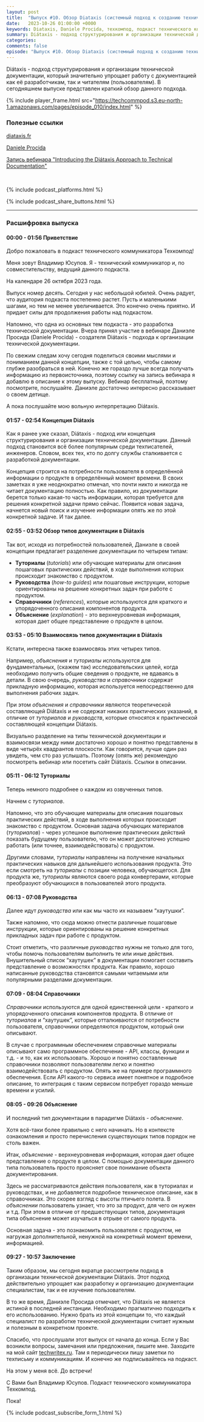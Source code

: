 ```yaml
---
layout: post
title:  "Выпуск #10. Обзор Diataxis (системный подход к созданию технической документации) "
date:   2023-10-26 01:00:00 +0000
keywords: Diataxis, Daniele Procida, техкомпод, подкаст технического коммуникатора
summary: Diátaxis - подход структурирования и организации технической документации, который значительно упрощает работу с документацией как её разработчикам, так и читателям (пользователям). В  сегодняшнем выпуске представлен краткий обзор данного подхода.
categories: 
comments: false
episode: "Выпуск #10. Обзор Diataxis (системный подход к созданию технической документации)"
---
```


Diátaxis - подход структурирования и организации технической документации, который значительно упрощает работу с документацией как её разработчикам, так и читателям (пользователям). В  сегодняшнем выпуске представлен краткий обзор данного подхода.

<!--more-->

{% include player_frame.html src="https://techcommpod.s3.eu-north-1.amazonaws.com/pages/episode_010/index.html" %}

### Полезные ссылки

[diataxis.fr](https://diataxis.fr/)

[Daniele Procida](https://vurt.org/)

[Запись вебинара "Introducing the Diátaxis Approach to Technical Documentation"](https://www.brighttalk.com/webcast/9273/594742)

<br>

{% include podcast_platforms.html %}

{% include podcast_share_buttons.html %}

***

### Расшифровка выпуска

#### 00:00 - 01:56 Приветствие

Добро пожаловать в подкаст технического коммуникатора Техкомпод!

Меня зовут Владимир Юсупов. Я - технический коммуникатор и, по совместительству, ведущий данного подкаста.

На календаре 26 октября 2023 года. 

Выпуск номер деcять. Сегодня у нас небольшой юбилей. Очень радует, что аудитория подкаста постепенно растет. Пусть и маленькими шагами, но тем не менее увеличивается. Это конечно очень приятно. И придает силы для продолжения работы над подкастом.

Напомню, что одна из основных  тем подкаста - это разработка технической документации. 
Вчера принял участие в вебинаре Даниэле Просида (Daniele Procida) - создателя Diátaxis - подхода к организации технической документации. 

По свежим следам хочу сегодня поделиться своими мыслями и пониманием данной концепции, также с той целью, чтобы самому глубже разобраться в ней. Конечно же гораздо лучше всегда получать информацию из первоисточника, поэтому ссылку на запись вебинара я добавлю в описание к этому выпуску. Вебинар бесплатный, поэтому посмотрите, послушайте. Даниэле достаточно интересно рассказывает о своем детище. 

А пока послушайте мою вольную интерпретацию Diátaxis.

#### 01:57 - 02:54 Концепция Diátaxis

Как я ранее уже сказал, Diátaxis - подход или концепция структурирования и организации технической документации. Данный подход становится всё более популярным среди техписателей, инженеров. Словом, всех тех, кто по долгу службы сталкивается с разработкой документации. 

Концепция строится на потребности пользователя в определённой информации о продукте в определённый момент времени. В своих заметках я уже неоднократно отмечал, что почти никто и никогда не читает документацию полностью. Как правило, из документации берется только какая-то часть информации, которая требуется для решения конкретной задачи прямо сейчас. Появится новая задача, начнется новый поиск и изучение информации опять же по этой конкретной задаче. И так далее.

#### 02:55 - 03:52 Обзор типов документации в Diátaxis

Так вот, исходя из потребностей пользователей, Даниэле в своей концепции предлагает разделение документации по четырем типам:

- **Туториалы** (*tutorials*) или обучающие материалы для описания пошаговых практических действий, в ходе выполнения которых происходит знакомство с продуктом. 
- **Руководства** (*how-to guides*) или пошаговые инструкции, которые ориентированы на решение конкретных задач при работе с продуктом.
- **Справочники** (*references*), которые используются для краткого и упорядоченного описания компонентов продукта. 
- **Объяснение** (*explanation*) - это верхнеуровневая информация, которая дает общее представление о продукте в целом.

#### 03:53 - 05:10 Взаимосвязь типов документации в Diátaxis

Кстати, интересна также взаимосвязь этих четырех типов.

Например, *объяснения* и *туториалы* используются для фундаментальных, (скажем так) исследовательских целей, когда необходимо получить общие сведения о продукте, не вдаваясь в детали. В свою очередь, *руководства* и *справочники* содержат прикладную информацию, которая используется непосредственно для выполнения рабочих задач.

При этом *объяснения* и *справочники* являются теоретической составляющей Diátaxis и не содержат никаких практических указаний, в отличие от *туториалов* и *руководств*, которые относятся к практической составляющей концепции Diátaxis.

Визуально разделение на типы технической документации и взаимосвязи между ними достаточно хорошо и понятно представлены в виде четырёх квадрантов плоскости. Как говорится, лучше один раз увидеть, чем сто раз услышать. Поэтому (опять же) рекомендую посмотреть вебинар или посетить сайт Diátaxis. Ссылки в описании.

#### 05:11 - 06:12 Туториалы

Теперь немного подробнее о каждом из озвученных типов.

Начнем с *туториалов*. 

Напомню, что это обучающие материалы для описания пошаговых практических действий, в ходе выполнения которых происходит знакомство с продуктом. Основная задача обучающих материалов (*туториалов*) - через успешное выполнение практических действий показать будущему пользователю, что он может достаточно успешно работать (или точнее, взаимодействовать) с продуктом. 

Другими словами, *туториалы* направлены на получение начальных практических навыков для дальнейшего использования продукта. Это если смотреть на *туториалы* с позиции человека, обучающегося. Для продукта же, *туториалы* являются своего рода конвертерами, которые преобразуют обучающихся в пользователей этого продукта. 

#### 06:13 - 07:08 Руководства

Далее идут *руководства* или как мы часто их называем “хаутушки”. 

Также напомню, что сюда можно отнести различные пошаговые инструкции, которые ориентированы на решение конкретных прикладных задач при работе с продуктом. 

Стоит отметить, что различные *руководства* нужны не только для того, чтобы помочь пользователям выполнить те или иные действия. Внушительный список “хаутушек” в документации помогает составить представление о возможностях продукта. Как правило, хорошо написанные руководства становятся самыми читаемыми или популярными разделами документации.

#### 07:09 - 08:04 Справочники

*Справочники* используются для одной единственной цели - краткого и упорядоченного описания компонентов продукта. В отличие от *туториалов* и “хаутушек”, которые отталкиваются от потребности пользователя, справочники определяются продуктом, который они описывают. 

В случае с программным обеспечением справочные материалы описывают само программное обеспечение - API, классы, функции и т.д. - и то, как их использовать. Хорошо и понятно составленные справочники позволяют пользователям легко и понятно взаимодействовать с продуктом. Опять же на примере программного обеспечения. Если API какого-то сервиса имеет понятное и подробное описание, то интеграция с таким сервисом потребует гораздо меньше времени и усилий. 

#### 08:05 - 09:26 Объяснение

И последний тип документации в парадигме Diátaxis - *объяснение*. 

Хотя всё-таки более правильно с него начинать. Но в контексте ознакомления и просто перечисления существующих типов порядок не столь важен. 

Итак, *объяснение* -  верхнеуровневая информация, которая дает общее представление о продукте в целом. С помощью документации данного типа пользователь просто проясняет свое понимание объекта документирования. 

Здесь не рассматриваются действия пользователя, как в туториалах и руководствах, и не добавляется подробное техническое описание, как в справочниках. Это скорее взгляд с высоты птичьего полета. В *объяснении* пользователь узнает, что это за продукт, для чего он нужен и т.д. При этом в отличие от предшествующих типов, документация типа объяснение может изучаться в отрыве от самого продукта. 

Основная задача - это познакомить пользователя с продуктом, не нагружая дополнительной, ненужной на конкретный момент времени, информацией.

#### 09:27 - 10:57 Заключение

Таким образом, мы сегодня вкратце рассмотрели подход в организации технической документации Diátaxis. Этот подход действительно упрощает как разработку и организацию документации специалистам, так и ее изучение пользователям. 

В то же время, Даниэле Просида отмечает, что Diátaxis не является истиной в последней инстанции. Необходимо прагматично подходить к его использованию. Нужно брать из этой концепции то, что каждый специалист по разработке технической документации считает нужным и полезным в конкретном проекте.

Спасибо, что прослушали этот выпуск от начала до конца. Если у Вас возникли вопросы, замечания или предложения, пишите мне. Заходите на мой сайт [techwritex.ru](https://techwritex.ru/). Там я периодически пишу заметки по техписьму и коммуникациям. И конечно же подписывайтесь на подкаст.

На этом у меня всё. До встречи!

С Вами был Владимир Юсупов. Подкаст технического коммуникатора Техкомпод. 

Пока!

{% include podcast_subscribe_form_1.html %}